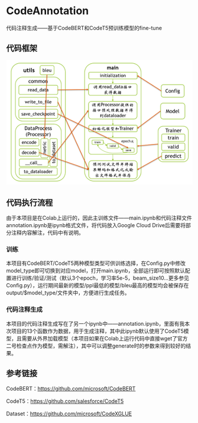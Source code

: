 # CodeAnnotation
代码注释生成——基于CodeBERT和CodeT5预训练模型的fine-tune

## 代码框架

![image-20220712195011852](.\img\structure.png)

## 代码执行流程

由于本项目是在Colab上运行的，因此主训练文件——main.ipynb和代码注释文件annotation.ipynb是ipynb格式文件，将代码放入Google Cloud Drive后需要将部分注释内容解注，代码中有说明。

### 训练

本项目有CodeBERT/CodeT5两种模型类型可供训练选择，在Config.py中修改model_type即可切换到对应model，打开main.ipynb，全部运行即可按照默认配置进行训练/验证/测试（默认3个epoch，学习率5e-5，beam_size10...更多参见Config.py），运行期间最新的模型/ppl最低的模型/bleu最高的模型均会被保存在output/$model_type/文件夹中，方便进行生成任务。

### 代码注释生成

本项目的代码注释生成写在了另一个ipynb中——annotation.ipynb，里面有我本次项目的13个函数作为数据，用于生成注释，其中此ipynb默认使用了CodeT5模型，且需要从外界加载模型（本项目如果在Colab上运行代码中直接wget了官方二号检查点作为模型，需解注），其中可以调整generate时的参数来得到较好的结果。

## 参考链接

CodeBERT：https://github.com/microsoft/CodeBERT

CodeT5：https://github.com/salesforce/CodeT5

Dataset：https://github.com/microsoft/CodeXGLUE
